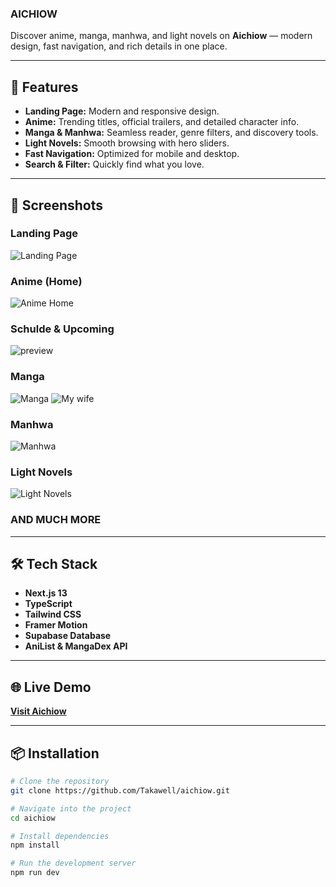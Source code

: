 ### AICHIOW

Discover anime, manga, manhwa, and light novels on **Aichiow** — modern design, fast navigation, and rich details in one place.

---

## 🚀 Features
- **Landing Page:** Modern and responsive design.
- **Anime:** Trending titles, official trailers, and detailed character info.
- **Manga & Manhwa:** Seamless reader, genre filters, and discovery tools.
- **Light Novels:** Smooth browsing with hero sliders.
- **Fast Navigation:** Optimized for mobile and desktop.
- **Search & Filter:** Quickly find what you love.

---

## 📸 Screenshots

### Landing Page
![Landing Page](https://i.ibb.co/XxdXmjkn/landing.png)

### Anime (Home)
![Anime Home](https://i.ibb.co/mrmZ8Vsr/home-anime.png)

### Schulde & Upcoming
![preview](https://i.ibb.co/p6HQJm0p/1757298018286.jpg)

### Manga
![Manga](https://i.ibb.co/BKjQZrL7/1755945661098.jpg)
![My wife](https://i.ibb.co/Psn34Hf0/1757297296809.jpg)

### Manhwa
![Manhwa](https://i.ibb.co/GQMC0b2b/68923578dc66d8397f76472f.png)

### Light Novels
![Light Novels](https://i.ibb.co/DNxqYKf/1757297605643.jpg)

### AND MUCH MORE

---

## 🛠 Tech Stack
- **Next.js 13**  
- **TypeScript**  
- **Tailwind CSS**  
- **Framer Motion**  
- **Supabase Database**
- **AniList & MangaDex API**  

---

## 🌐 Live Demo
[**Visit Aichiow**](https://aichiow.vercel.app/)

---

## 📦 Installation
```bash
# Clone the repository
git clone https://github.com/Takawell/aichiow.git

# Navigate into the project
cd aichiow

# Install dependencies
npm install

# Run the development server
npm run dev
